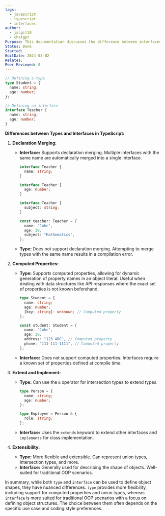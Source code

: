 ```yaml
---
tags:
  - javascript
  - typescript
  - interfaces
author:
  - jacgit18
  - chatgpt
Purpose: This documentation discusses the difference between interfaces and types.
Status: Done
Started: 
EditDate: 2024-03-02
Relates: 
Peer Reviewed: 0
---
```

```typescript
// Defining a type
type Student = {
  name: string;
  age: number;
};

// Defining an interface
interface Teacher {
  name: string;
  age: number;
}
```

**Differences between Types and Interfaces in TypeScript:**

1. **Declaration Merging:**
   - **Interface:** Supports declaration merging. Multiple interfaces with the same name are automatically merged into a single interface.
     ```typescript
     interface Teacher {
       name: string;
     }

     interface Teacher {
       age: number;
     }

     interface Teacher {
       subject: string;
     }

     const teacher: Teacher = {
       name: "John",
       age: 30,
       subject: "Mathematics",
     };
     ```
   - **Type:** Does not support declaration merging. Attempting to merge types with the same name results in a compilation error.

2. **Computed Properties:**
   - **Type:** Supports computed properties, allowing for dynamic generation of property names in an object literal. Useful when dealing with data structures like API responses where the exact set of properties is not known beforehand.
     ```typescript
     type Student = {
       name: string;
       age: number;
       [key: string]: unknown; // Computed property
     };

     const student: Student = {
       name: "John",
       age: 30,
       address: "123 ABC", // Computed property
       phone: "111-111-1111", // Computed property
     };
     ```
   - **Interface:** Does not support computed properties. Interfaces require a known set of properties defined at compile time.

3. **Extend and Implement:**
   - **Type:** Can use the `&` operator for intersection types to extend types.
     ```typescript
     type Person = {
       name: string;
       age: number;
     };

     type Employee = Person & {
       role: string;
     };
     ```
   - **Interface:** Uses the `extends` keyword to extend other interfaces and `implements` for class implementation.

4. **Extensibility:**
   - **Type:** More flexible and extensible. Can represent union types, intersection types, and more.
   - **Interface:** Generally used for describing the shape of objects. Well-suited for traditional OOP scenarios.

In summary, while both `type` and `interface` can be used to define object shapes, they have nuanced differences. `type` provides more flexibility, including support for computed properties and union types, whereas `interface` is more suited for traditional OOP scenarios with a focus on defining object structures. The choice between them often depends on the specific use case and coding style preferences.